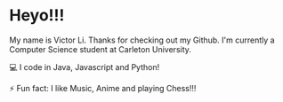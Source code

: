 # Heyo!!!
My name is Victor Li. Thanks for checking out my Github. I'm currently a Computer Science student at Carleton University.

💻 I code in Java, Javascript and Python!

⚡ Fun fact: I like Music, Anime and playing Chess!!! 
